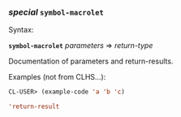 ### <em>special</em> <strong>`symbol-macrolet`</strong>

Syntax:

<strong>`symbol-macrolet`</strong> <em>parameters</em> => <em>return-type</em>

Documentation of parameters and return-results.

Examples (not from CLHS...):

```lisp
CL-USER> (example-code 'a 'b 'c)

'return-result
```
